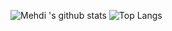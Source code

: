 ![Mehdi 's github stats](https://github-readme-stats.vercel.app/api?username=Mehdi_Moulati&show_icons=true) ![Top Langs](https://github-readme-stats.vercel.app/api/top-langs/?username=krushnatkhawale&layout=compact)
